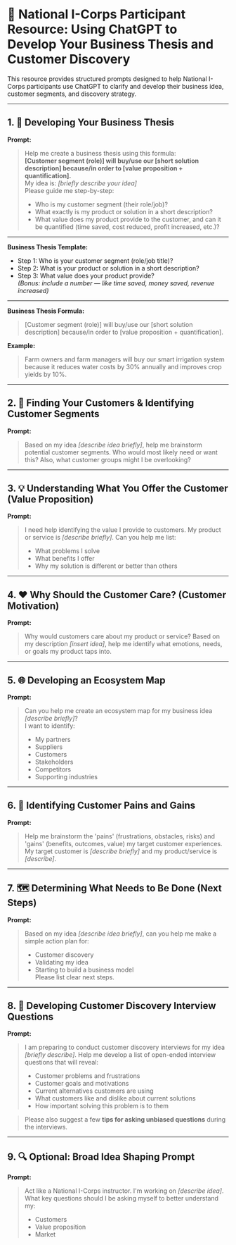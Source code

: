 # 📘 National I-Corps Participant Resource: Using ChatGPT to Develop Your Business Thesis and Customer Discovery

This resource provides structured prompts designed to help National I-Corps participants use ChatGPT to clarify and develop their business idea, customer segments, and discovery strategy.

---

## 1. 🧠 Developing Your Business Thesis

**Prompt:**

> Help me create a business thesis using this formula:  
> **[Customer segment (role)] will buy/use our [short solution description] because/in order to [value proposition + quantification].**  
> My idea is: _[briefly describe your idea]_  
> Please guide me step-by-step:
> - Who is my customer segment (their role/job)?
> - What exactly is my product or solution in a short description?
> - What value does my product provide to the customer, and can it be quantified (time saved, cost reduced, profit increased, etc.)?

---

**Business Thesis Template:**

- Step 1: Who is your customer segment (role/job title)?  
- Step 2: What is your product or solution in a short description?  
- Step 3: What value does your product provide?  
  _(Bonus: include a number — like time saved, money saved, revenue increased)_

---

**Business Thesis Formula:**

> [Customer segment (role)] will buy/use our [short solution description] because/in order to [value proposition + quantification].

**Example:**

> Farm owners and farm managers will buy our smart irrigation system because it reduces water costs by 30% annually and improves crop yields by 10%.

---

## 2. 🧭 Finding Your Customers & Identifying Customer Segments

**Prompt:**

> Based on my idea _[describe idea briefly]_, help me brainstorm potential customer segments. Who would most likely need or want this? Also, what customer groups might I be overlooking?

---

## 3. 💡 Understanding What You Offer the Customer (Value Proposition)

**Prompt:**

> I need help identifying the value I provide to customers. My product or service is _[describe briefly]_. Can you help me list:
> - What problems I solve  
> - What benefits I offer  
> - Why my solution is different or better than others  

---

## 4. ❤️ Why Should the Customer Care? (Customer Motivation)

**Prompt:**

> Why would customers care about my product or service? Based on my description _[insert idea]_, help me identify what emotions, needs, or goals my product taps into.

---

## 5. 🌐 Developing an Ecosystem Map

**Prompt:**

> Can you help me create an ecosystem map for my business idea _[describe briefly]_?  
> I want to identify:
> - My partners  
> - Suppliers  
> - Customers  
> - Stakeholders  
> - Competitors  
> - Supporting industries  

---

## 6. 🚧 Identifying Customer Pains and Gains

**Prompt:**

> Help me brainstorm the 'pains' (frustrations, obstacles, risks) and 'gains' (benefits, outcomes, value) my target customer experiences.  
> My target customer is _[describe briefly]_ and my product/service is _[describe]_.

---

## 7. 🗺️ Determining What Needs to Be Done (Next Steps)

**Prompt:**

> Based on my idea _[describe idea briefly]_, can you help me make a simple action plan for:
> - Customer discovery  
> - Validating my idea  
> - Starting to build a business model  
> Please list clear next steps.

---

## 8. 🎤 Developing Customer Discovery Interview Questions

**Prompt:**

> I am preparing to conduct customer discovery interviews for my idea _[briefly describe]_. Help me develop a list of open-ended interview questions that will reveal:
> - Customer problems and frustrations  
> - Customer goals and motivations  
> - Current alternatives customers are using  
> - What customers like and dislike about current solutions  
> - How important solving this problem is to them  

> Please also suggest a few **tips for asking unbiased questions** during the interviews.

---

## 9. 🔍 Optional: Broad Idea Shaping Prompt

**Prompt:**

> Act like a National I-Corps instructor. I'm working on _[describe idea]_.  
> What key questions should I be asking myself to better understand my:
> - Customers  
> - Value proposition  
> - Market  
